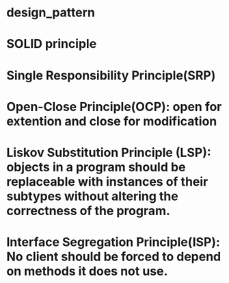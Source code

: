 design_pattern
=========================================
# SOLID principle
# Single Responsibility Principle(SRP)
# Open-Close Principle(OCP): open for extention and close for modification
# Liskov Substitution Principle (LSP): objects in a program should be replaceable with instances of their subtypes without altering the correctness of the program.
# Interface Segregation Principle(ISP): No client should be forced to depend on methods it does not use.
